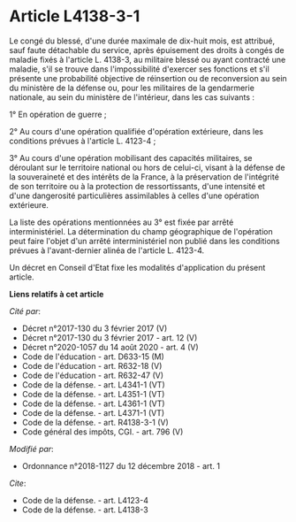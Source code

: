 # Article L4138-3-1

Le congé du blessé, d'une durée maximale de dix-huit mois, est attribué, sauf faute détachable du service, après épuisement
des droits à congés de maladie fixés à l'article L. 4138-3, au militaire blessé ou ayant contracté une maladie, s'il se
trouve dans l'impossibilité d'exercer ses fonctions et s'il présente une probabilité objective de réinsertion ou de
reconversion au sein du ministère de la défense ou, pour les militaires de la gendarmerie nationale, au sein du ministère de
l'intérieur, dans les cas suivants : 

1° En opération de guerre ; 

2° Au cours d'une opération qualifiée d'opération extérieure, dans les conditions prévues à l'article L. 4123-4 ; 

3° Au cours d'une opération mobilisant des capacités militaires, se déroulant sur le territoire national ou hors de celui-ci,
visant à la défense de la souveraineté et des intérêts de la France, à la préservation de l'intégrité de son territoire ou à
la protection de ressortissants, d'une intensité et d'une dangerosité particulières assimilables à celles d'une opération
extérieure. 

La liste des opérations mentionnées au 3° est fixée par arrêté interministériel. La détermination du champ géographique de
l'opération peut faire l'objet d'un arrêté interministériel non publié dans les conditions prévues à l'avant-dernier alinéa
de l'article L. 4123-4. 

Un décret en Conseil d'Etat fixe les modalités d'application du présent article.

**Liens relatifs à cet article**

_Cité par_:

  - Décret n°2017-130 du 3 février 2017 (V)
  - Décret n°2017-130 du 3 février 2017 - art. 12 (V)
  - Décret n°2020-1057 du 14 août 2020 - art. 4 (V)
  - Code de l'éducation - art. D633-15 (M)
  - Code de l'éducation - art. R632-18 (V)
  - Code de l'éducation - art. R632-47 (V)
  - Code de la défense. - art. L4341-1 (VT)
  - Code de la défense. - art. L4351-1 (VT)
  - Code de la défense. - art. L4361-1 (VT)
  - Code de la défense. - art. L4371-1 (VT)
  - Code de la défense. - art. R4138-3-1 (V)
  - Code général des impôts, CGI. - art. 796 (V)

_Modifié par_:

  - Ordonnance n°2018-1127 du 12 décembre 2018 - art. 1

_Cite_:

  - Code de la défense. - art. L4123-4
  - Code de la défense. - art. L4138-3
